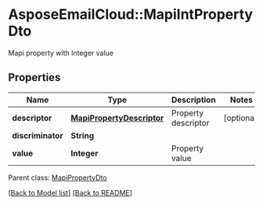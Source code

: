 # AsposeEmailCloud::MapiIntPropertyDto

Mapi property with Integer value             

## Properties
Name | Type | Description | Notes
---- | ---- | ----------- | -----
**descriptor** |[**MapiPropertyDescriptor**](MapiPropertyDescriptor.md) | Property descriptor              | [optional] 
**discriminator** |**String** |  | 
**value** |**Integer** | Property value              | 

Parent class: [MapiPropertyDto](MapiPropertyDto.md)


[[Back to Model list]](Models.md) [[Back to README]](README.md)
